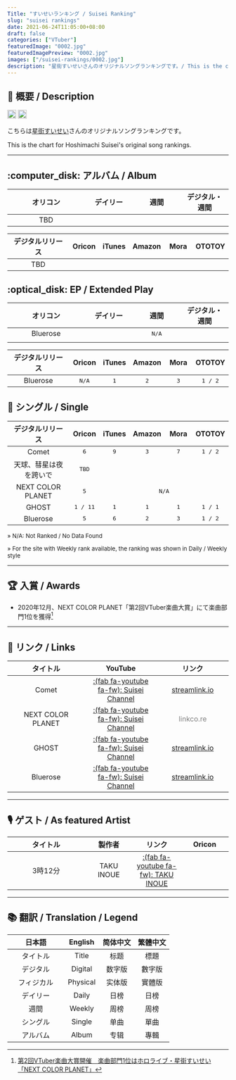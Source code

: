 ```yaml
---
Title: "すいせいランキング / Suisei Ranking"
slug: "suisei rankings"
date: 2021-06-24T11:05:00+08:00
draft: false
categories: ["VTuber"]
featuredImage: "0002.jpg"
featuredImagePreview: "0002.jpg"
images: ["/suisei-rankings/0002.jpg"]
description: "星街すいせいさんのオリジナルソングランキングです。/ This is the chart for Hoshimachi Suisei's original song rankings."
---
```


## :memo: 概要 / Description

<a href="https://twitter.com/suisei_hosimati"><img src="https://img.shields.io/badge/Twitter-@suisei__hosimati-0075bd?style=flat-square&logo=twitter" height="20"></img></a> <a href="https://www.youtube.com/channel/UC5CwaMl1eIgY8h02uZw7u8A"><img src="https://img.shields.io/badge/YouTube-Suisei%20Channel-d40000?style=flat-square&logo=youtube" height="20"></img></a>

こちらは[星街すいせい](https://twitter.com/suisei_hosimati)さんのオリジナルソングランキングです。

This is the chart for Hoshimachi Suisei's original song rankings.

<!--more-->

---

## :computer_disk: アルバム / Album

<!--Album Oricon start-->

<table>
	<thead>
	<tr>
		<th style="text-align:center" width=35%>オリコン</th>
		<th style="text-align:center" width=21.67%>デイリー</th>
		<th style="text-align:center" width=21.67%>週間</th>
		<th style="text-align:center" width=21.67%>デジタル・週間</th>
	</tr>
	</thead>
	<tbody>
		<tr>
			<td style="text-align:center">TBD</td>
			<td style="text-align:center"><font face="monospace"></font></td> <!--Phy Daily-->
			<td style="text-align:center"><font face="monospace"></font></td> <!--Phy Weekly-->
			<td style="text-align:center"><font face="monospace"></font></td> <!--Digital Weekly-->
		</tr>
	</tbody>
</table>

<!--Album Oricon end-->

<!--Album other site start-->

<table>
	<thead>
		<tr>
			<th style="text-align:center" width=35%>デジタルリリース</th>
			<th style="text-align:center" width=13%>Oricon</th>
			<th style="text-align:center" width=13%>iTunes</th>
			<th style="text-align:center" width=13%>Amazon</th>
			<th style="text-align:center" width=13%>Mora</th>
			<th style="text-align:center" width=13%>OTOTOY</th>
		</tr>
	</thead>
	<tbody>
		<tr>
			<td style="text-align:center">TBD</td>
			<td style="text-align:center"><font face="monospace"></font></td> <!--Oricon-->
			<td style="text-align:center"><font face="monospace"></font></td> <!--iTunes-->
			<td style="text-align:center"><font face="monospace"></font></td> <!--Amazon-->
			<td style="text-align:center"><font face="monospace"></font></td> <!--Mora-->
			<td style="text-align:center"><font face="monospace"></font></td> <!--OTOTOY-->
		</tr>
	</tbody>
</table>

<!--Album other site end-->

## :optical_disk: EP / Extended Play

<!--EP Oricon start-->

<table>
	<thead>
		<tr>
			<th style="text-align:center" width=35%>オリコン</th>
			<th style="text-align:center" width=21.67%>デイリー</th>
			<th style="text-align:center" width=21.67%>週間</th>
			<th style="text-align:center" width=21.67%>デジタル・週間</th>
		</tr>
	</thead>
	<tbody>
		<tr>
			<td style="text-align:center">Bluerose</td>
			<td style="text-align:center" colspan=3><font face="monospace">N/A</font></td>
		</tr>
		<tr>
			<td style="text-align:center"></td>
			<td style="text-align:center"><font face="monospace"></font></td> <!--Phy Daily-->
			<td style="text-align:center"><font face="monospace"></font></td> <!--Phy Weekly-->
			<td style="text-align:center"><font face="monospace"></font></td> <!--Digital Weekly-->
		</tr>
	</tbody>
</table>

<!--EP Oricon end-->

<!--EP other site start-->

<table>
	<thead>
		<tr>
			<th style="text-align:center" width=35%>デジタルリリース</th>
			<th style="text-align:center" width=13%>Oricon</th>
			<th style="text-align:center" width=13%>iTunes</th>
			<th style="text-align:center" width=13%>Amazon</th>
			<th style="text-align:center" width=13%>Mora</th>
			<th style="text-align:center" width=13%>OTOTOY</th>
		</tr>
	</thead>
	<tbody>
		<tr>
			<td style="text-align:center">Bluerose</td>
			<td style="text-align:center"><font face="monospace">N/A</font></td> <!--Oricon-->
			<td style="text-align:center"><font face="monospace">1</font></td> <!--iTunes-->
			<td style="text-align:center"><font face="monospace">2</font></td> <!--Amazon-->
			<td style="text-align:center"><font face="monospace">3</font></td> <!--Mora-->
			<td style="text-align:center"><font face="monospace">1 / 2</font></td> <!--OTOTOY-->
		</tr>
	</tbody>
</table>

<!--EP other site end-->

## :musical_note: シングル / Single

<table>
	<thead>
		<tr>
			<th style="text-align:center" width=35%>デジタルリリース</th>
			<th style="text-align:center" width=13%>Oricon</th>
			<th style="text-align:center" width=13%>iTunes</th>
			<th style="text-align:center" width=13%>Amazon</th>
			<th style="text-align:center" width=13%>Mora</th>
			<th style="text-align:center" width=13%>OTOTOY</th>
		</tr>
	</thead>
	<tbody>
		<tr>
			<td style="text-align:center">Comet</td>
			<td style="text-align:center"><font face="monospace">6</font></td> <!--Oricon-->
			<td style="text-align:center"><font face="monospace">9</font></td> <!--iTunes-->
			<td style="text-align:center"><font face="monospace">3</font></td> <!--Amazon-->
			<td style="text-align:center"><font face="monospace">7</font></td> <!--Mora-->
			<td style="text-align:center"><font face="monospace">1 / 2</font></td> <!--OTOTOY-->
		</tr>
		<tr>
			<td style="text-align:center">天球、彗星は夜を跨いで</td>
			<td style="text-align:center"><font face="monospace">TBD</font></td> <!--Oricon-->
			<td style="text-align:center"><font face="monospace"></font></td> <!--iTunes-->
			<td style="text-align:center"><font face="monospace"></font></td> <!--Amazon-->
			<td style="text-align:center"><font face="monospace"></font></td> <!--Mora-->
			<td style="text-align:center"><font face="monospace"></font></td> <!--OTOTOY-->
		</tr>
		<tr>
			<td style="text-align:center">NEXT COLOR PLANET</td>
			<td style="text-align:center"><font face="monospace">5</font></td> <!--Oricon-->
			<td style="text-align:center" colspan=4><font face="monospace">N/A</font></td>
		</tr>
		<tr>
			<td style="text-align:center">GHOST</td>
			<td style="text-align:center"><font face="monospace">1 / 11</font></td> <!--Oricon-->
			<td style="text-align:center"><font face="monospace">1</font></td> <!--iTunes-->
			<td style="text-align:center"><font face="monospace">1</font></td> <!--Amazon-->
			<td style="text-align:center"><font face="monospace">1</font></td> <!--Mora-->
			<td style="text-align:center"><font face="monospace">1 / 1</font></td> <!--OTOTOY-->
		</tr>
		<tr>
			<td style="text-align:center">Bluerose</td>
			<td style="text-align:center"><font face="monospace">5</font></td> <!--Oricon-->
			<td style="text-align:center"><font face="monospace">6</font></td> <!--iTunes-->
			<td style="text-align:center"><font face="monospace">2</font></td> <!--Amazon-->
			<td style="text-align:center"><font face="monospace">3</font></td> <!--Mora-->
			<td style="text-align:center"><font face="monospace">1 / 2</font></td> <!--OTOTOY-->
		</tr>
	</tbody>
</table>

<font size="2">

» N/A: Not Ranked / No Data Found

» For the site with Weekly rank available, the ranking was shown in Daily / Weekly style

</font>

---

## :trophy: 入賞 / Awards

- 2020年12月、NEXT COLOR PLANET「第2回VTuber楽曲大賞」にて楽曲部門1位を獲得[^1]

---

## :link: リンク / Links

<table>
	<thead>
		<tr>
			<th style="text-align:center" width=35%>タイトル</th>
			<th style="text-align:center" width=32.5%>YouTube</th>
			<th style="text-align:center" width=32.5%>リンク</th>
		</tr>
	</thead>
	<tbody>
		<tr>
			<td style="text-align:center">Comet</td>
			<td style="text-align:center"><a href="https://www.youtube.com/watch?v=3cqV5BKJHyk">:(fab fa-youtube fa-fw): Suisei Channel</a></td>
			<td style="text-align:center"><a href="https://suisei.streamlink.to/bluerose"><i class="fas fa-meteor"></i> streamlink.io</a></td>
		</tr>
		<tr>
			<td style="text-align:center">NEXT COLOR PLANET</td>
			<td style="text-align:center"><a href="https://www.youtube.com/watch?v=vQHVGXdcqEQ">:(fab fa-youtube fa-fw): Suisei Channel</a></td>
			<td style="text-align:center"><font color="grey"><i class="fas fa-link"></i> linkco.re</font></td>
		</tr>
		<tr>
			<td style="text-align:center">GHOST</td>
			<td style="text-align:center"><a href="https://www.youtube.com/watch?v=IKKar5SS29E">:(fab fa-youtube fa-fw): Suisei Channel</a></td>
			<td style="text-align:center"><a href="https://suisei.streamlink.to/GHOST"><i class="fas fa-ghost"></i> streamlink.io</a></td>
		</tr>
		<tr>
			<td style="text-align:center">Bluerose</td>
			<td style="text-align:center"><a href="https://www.youtube.com/watch?v=ZfDYRy17CBY">:(fab fa-youtube fa-fw): Suisei Channel</a></td>
			<td style="text-align:center"><a href="https://suisei.streamlink.to/bluerose"><i class="fas fa-meteor"></i> streamlink.io</a></td>
		</tr>
	</tbody>
</table>

---

## :studio_microphone: ゲスト / As featured Artist

<table>
	<thead>
	<tr>
		<th style="text-align:center" width=35%>タイトル</th>
		<th style="text-align:center" width=21.67%>製作者</th>
		<th style="text-align:center" width=21.67%>リンク</th>
		<th style="text-align:center" width=21.67%>Oricon</th>
	</tr>
	</thead>
	<tbody>
		<tr>
			<td style="text-align:center">3時12分</td>
			<td style="text-align:center">TAKU INOUE</td> <!--Phy Daily-->
			<td style="text-align:center"><a href="">:(fab fa-youtube fa-fw): TAKU INOUE</a></td> <!--Phy Weekly-->
			<td style="text-align:center"><font face="monospace"></font></td> <!--Digital Weekly-->
		</tr>
	</tbody>
</table>

---

## :books: 翻訳 / Translation / Legend

<table>
	<thead>
		<tr>
			<th style="text-align:center" width=35%>日本語</th>
			<th style="text-align:center" width=21.67%>English</th>
			<th style="text-align:center" width=21.67%>简体中文</th>
			<th style="text-align:center" width=21.67%>繁體中文</th>
		</tr>
	</thead>
	<tbody>
		<tr>
			<td style="text-align:center">タイトル</td>
			<td style="text-align:center">Title</td>
			<td style="text-align:center">标题</td>
			<td style="text-align:center">標題</td>
		</tr>
		<tr>
			<td style="text-align:center">デジタル</td>
			<td style="text-align:center">Digital</td>
			<td style="text-align:center">数字版</td>
			<td style="text-align:center">數字版</td>
		</tr>
		<tr>
			<td style="text-align:center">フィジカル</td>
			<td style="text-align:center">Physical</td>
			<td style="text-align:center">实体版</td>
			<td style="text-align:center">實體版</td>
		</tr>
		<tr>
			<td style="text-align:center">デイリー</td>
			<td style="text-align:center">Daily</td>
			<td style="text-align:center">日榜</td>
			<td style="text-align:center">日榜</td>
		</tr>
		<tr>
			<td style="text-align:center">週間</td>
			<td style="text-align:center">Weekly</td>
			<td style="text-align:center">周榜</td>
			<td style="text-align:center">周榜</td>
		</tr>
		<tr>
			<td style="text-align:center">シングル</td>
			<td style="text-align:center">Single</td>
			<td style="text-align:center">单曲</td>
			<td style="text-align:center">單曲</td>
		</tr>
		<tr>
			<td style="text-align:center">アルバム</td>
			<td style="text-align:center">Album</td>
			<td style="text-align:center">专辑</td>
			<td style="text-align:center">專輯</td>
		</tr>
	</tbody>
</table>

[^1]: [第2回VTuber楽曲大賞開催　楽曲部門1位はホロライブ・星街すいせい「NEXT COLOR PLANET」](https://panora.tokyo/archives/14764)
